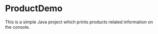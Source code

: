 # ProductDemo
This is a simple Java project which prints products related information on the console.
